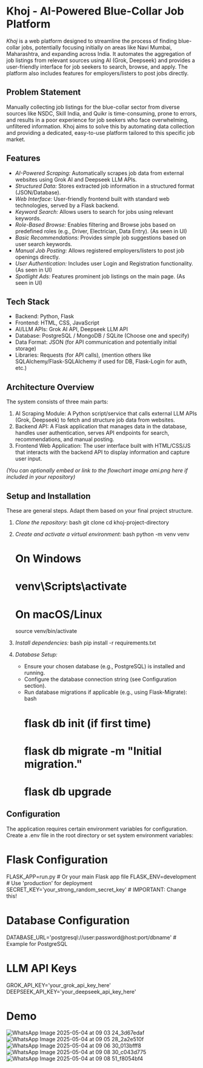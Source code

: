 # Khoj - AI-Powered Blue-Collar Job Platform

*Khoj* is a web platform designed to streamline the process of finding blue-collar jobs, potentially focusing initially on areas like Navi Mumbai, Maharashtra, and expanding across India. It automates the aggregation of job listings from relevant sources using AI (Grok, Deepseek) and provides a user-friendly interface for job seekers to search, browse, and apply. The platform also includes features for employers/listers to post jobs directly.

## Problem Statement

Manually collecting job listings for the blue-collar sector from diverse sources like NSDC, Skill India, and Quikr is time-consuming, prone to errors, and results in a poor experience for job seekers who face overwhelming, unfiltered information. Khoj aims to solve this by automating data collection and providing a dedicated, easy-to-use platform tailored to this specific job market.

## Features

* *AI-Powered Scraping:* Automatically scrapes job data from external websites using Grok AI and Deepseek LLM APIs.
* *Structured Data:* Stores extracted job information in a structured format (JSON/Database).
* *Web Interface:* User-friendly frontend built with standard web technologies, served by a Flask backend.
* *Keyword Search:* Allows users to search for jobs using relevant keywords.
* *Role-Based Browse:* Enables filtering and Browse jobs based on predefined roles (e.g., Driver, Electrician, Data Entry). (As seen in UI)
* *Basic Recommendations:* Provides simple job suggestions based on user search keywords.
* *Manual Job Posting:* Allows registered employers/listers to post job openings directly.
* *User Authentication:* Includes user Login and Registration functionality. (As seen in UI)
* *Spotlight Ads:* Features prominent job listings on the main page. (As seen in UI)

## Tech Stack

* Backend: Python, Flask
* Frontend: HTML, CSS, JavaScript
* AI/LLM APIs: Grok AI API, Deepseek LLM API
* Database: PostgreSQL / MongoDB / SQLite (Choose one and specify)
* Data Format: JSON (for API communication and potentially initial storage)
* Libraries: Requests (for API calls), (mention others like SQLAlchemy/Flask-SQLAlchemy if used for DB, Flask-Login for auth, etc.)

## Architecture Overview

The system consists of three main parts:
1.  AI Scraping Module: A Python script/service that calls external LLM APIs (Grok, Deepseek) to fetch and structure job data from websites.
2.  Backend API: A Flask application that manages data in the database, handles user authentication, serves API endpoints for search, recommendations, and manual posting.
3.  Frontend Web Application: The user interface built with HTML/CSS/JS that interacts with the backend API to display information and capture user input.

*(You can optionally embed or link to the flowchart image ami.png here if included in your repository)*

## Setup and Installation

These are general steps. Adapt them based on your final project structure.

1.  *Clone the repository:*
    bash
    git clone <your-repository-link>
    cd khoj-project-directory
    

2.  *Create and activate a virtual environment:*
    bash
    python -m venv venv
    # On Windows
    # venv\Scripts\activate
    # On macOS/Linux
    source venv/bin/activate
    

3.  *Install dependencies:*
    bash
    pip install -r requirements.txt
    

4.  *Database Setup:*
    * Ensure your chosen database (e.g., PostgreSQL) is installed and running.
    * Configure the database connection string (see Configuration section).
    * Run database migrations if applicable (e.g., using Flask-Migrate):
        bash
        # flask db init  (if first time)
        # flask db migrate -m "Initial migration."
        # flask db upgrade
        

## Configuration

The application requires certain environment variables for configuration. Create a .env file in the root directory or set system environment variables:

# Flask Configuration
FLASK_APP=run.py # Or your main Flask app file
FLASK_ENV=development # Use 'production' for deployment
SECRET_KEY='your_strong_random_secret_key' # IMPORTANT: Change this!

# Database Configuration
DATABASE_URL='postgresql://user:password@host:port/dbname' # Example for PostgreSQL

# LLM API Keys
GROK_API_KEY='your_grok_api_key_here'
DEEPSEEK_API_KEY='your_deepseek_api_key_here'

# Demo

![WhatsApp Image 2025-05-04 at 09 03 24_3d67edaf](https://github.com/user-attachments/assets/d8528a49-0da6-4274-bdd6-de48a63a8229)
![WhatsApp Image 2025-05-04 at 09 05 28_2a2e510f](https://github.com/user-attachments/assets/661054e1-f93e-438c-9ba0-ecd9df0a9174)
![WhatsApp Image 2025-05-04 at 09 06 30_013bfff8](https://github.com/user-attachments/assets/1b2ec475-d0ba-4066-94ae-f8e510517f2a)
![WhatsApp Image 2025-05-04 at 09 08 30_c043d775](https://github.com/user-attachments/assets/1a4ef91b-abe5-4cd3-a8a2-a47f75ce3ab2)
![WhatsApp Image 2025-05-04 at 09 08 51_f8054bf4](https://github.com/user-attachments/assets/d6ae0fe1-1c56-4c2d-a456-c67fa4e1b679)
